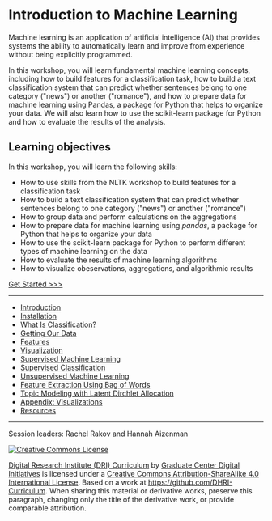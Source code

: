 # Introduction to Machine Learning

Machine learning is an application of artificial intelligence (AI) that provides systems the ability to automatically learn and improve from experience without being explicitly programmed.

In this workshop, you will learn fundamental machine learning concepts, including how to build features for a classification task, how to build a text classification system that can predict whether sentences belong to one category ("news") or another ("romance"), and how to prepare data for machine learning using Pandas, a package for Python that helps to organize your data. We will also learn how to use the scikit-learn package for Python and how to evaluate the results of the analysis.

## Learning objectives
In this workshop, you will learn the following skills:
- How to use skills from the NLTK workshop to build features for a classification task
- How to build a text classification system that can predict whether sentences belong to one category ("news") or another ("romance")
- How to group data and perform calculations on the aggregations
- How to prepare data for machine learning using *pandas*, a package for Python that helps to organize your data
- How to use the scikit-learn package for Python to perform different types of machine learning on the data
- How to evaluate the results of machine learning algorithms
- How to visualize obeservations, aggregations, and algorithmic results


[Get Started >>>](sections/introduction.md)

-----

* [Introduction](sections/introduction.md)  
* [Installation](sections/installation.md)  
* [What Is Classification?](sections/classification.md)  
* [Getting Our Data](sections/data.md)
* [Features](sections/features.md)
* [Visualization](sections/visualize.md)
* [Supervised Machine Learning](sections/supervised.md)  
* [Supervised Classification](sections/supervised_classification.md)  
* [Unsupervised Machine Learning](sections/unsupervised.md)
* [Feature Extraction Using Bag of Words](sections/bag_of_words.md)
* [Topic Modeling with Latent Dirchlet Allocation](sections/lda.md)
* [Appendix: Visualizations](sections/visualizations.md)
* [Resources](sections/resources.md)  

-----

Session leaders: Rachel Rakov and Hannah Aizenman  

[![Creative Commons License](https://i.creativecommons.org/l/by-sa/4.0/88x31.png)](http://creativecommons.org/licenses/by-sa/4.0/)

[Digital Research Institute (DRI) Curriculum](http://purl.org/dc/terms/) by [Graduate Center Digital Initiatives](https://gcdi.commons.gc.cuny.edu/) is licensed under a [Creative Commons Attribution-ShareAlike 4.0 International License](http://creativecommons.org/licenses/by-sa/4.0/). Based on a work at <https://github.com/DHRI-Curriculum>. When sharing this material or derivative works, preserve this paragraph, changing only the title of the derivative work, or provide comparable attribution.
